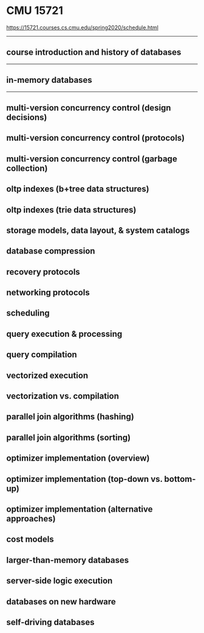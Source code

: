 # CMU 15721

https://15721.courses.cs.cmu.edu/spring2020/schedule.html

---

## course introduction and history of databases

---

## in-memory databases

---

## multi-version concurrency control (design decisions)
## multi-version concurrency control (protocols)
## multi-version concurrency control (garbage collection)
## oltp indexes (b+tree data structures)
## oltp indexes (trie data structures)
## storage models, data layout, & system catalogs
## database compression
## recovery protocols
## networking protocols
## scheduling
## query execution & processing
## query compilation
## vectorized execution
## vectorization vs. compilation
## parallel join algorithms (hashing)
## parallel join algorithms (sorting)
## optimizer implementation (overview)
## optimizer implementation (top-down vs. bottom-up)
## optimizer implementation (alternative approaches)
## cost models
## larger-than-memory databases
## server-side logic execution
## databases on new hardware
## self-driving databases
